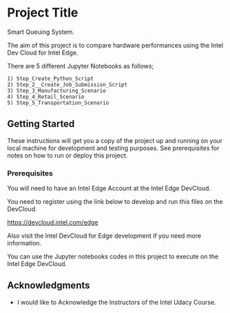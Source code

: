 # Project Title

Smart Queuing System.

The aim of this project is to compare hardware performances using the Intel Dev Cloud for Intel Edge.

There are 5 different Jupyter Notebooks as follows;

    1) Step_Create_Python_Script
    2) Step_2__Create_Job_Submission_Script
    3) Step_3_Manufacturing_Scenario
    4) Step_4_Retail_Scenario
    5) Step_5_Transportation_Scenario

## Getting Started

These instructions will get you a copy of the project up and running on your local machine for development and testing purposes. See prerequisites for notes on how to run or deploy this project.

### Prerequisites

You will need to have an Intel Edge Account at the Intel Edge DevCloud.

You need to register using the link below to develop and run this files on the DevCloud.

https://devcloud.intel.com/edge

Also visit the Intel DevCloud for Edge development if you need more information.

You can use the Jupyter notebooks codes in this project to execute on the Intel Edge DevCloud. 

## Acknowledgments

* I would like to Acknowledge the Instructors of the Intel Udacy Course.
